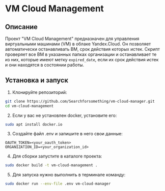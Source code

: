 # VM Cloud Management

## Описание
Проект "VM Cloud Management" предназначен для управления виртуальными машинами (VM) 
в облаке Yandex.Cloud. Он позволяет автоматически останавливать ВМ, срок действия которых истек. 
Скрипт проверяет все ВМ в указанных папках организации и останавливает те из них, которые имеют 
метку `expired_date`, если их срок действия истек и они находятся в состоянии работы.

## Установка и запуск

1. Клонируйте репозиторий:
```bash
git clone https://github.com/Searchforsomething/vm-cloud-manager.git
cd vm-cloud-management
```
2. Если у вас не установлен docker, установите его:
```bash
sudo apt install docker.io
```
3. Создайте файл .env и запишите в него свои данные:
```
OAUTH_TOKEN=<your_oauth_token>
ORGANIZATION_ID=<your_organization_id>
```
4. Для сборки запустите в каталоге проекта:
```bash
sudo docker build -t vm-cloud-management .
```
5. Для запуска нужно выполнить в терминале команду:
```bash
sudo docker run --env-file .env vm-cloud-manager
```

